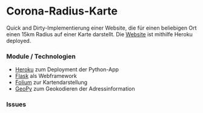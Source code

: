 # Corona-Radius-Karte
Quick and Dirty-Implementierung einer Website, die für einen beliebigen Ort einen 15km Radius auf einer Karte darstellt. Die [Website](https://corona-radius-map.herokuapp.com/) ist mithilfe Heroku deployed.

### Module / Technologien
 - [Heroku](https://heroku.com) zum Deployment der Python-App
 - [Flask](https://flask.palletsprojects.com/en/1.1.x/) als Webframework
 - [Folium](https://python-visualization.github.io/folium/) zur Kartendarstellung
 - [GeoPy](https://geopy.readthedocs.io/en/stable/) zum Geokodieren der Adressinformation

### Issues
